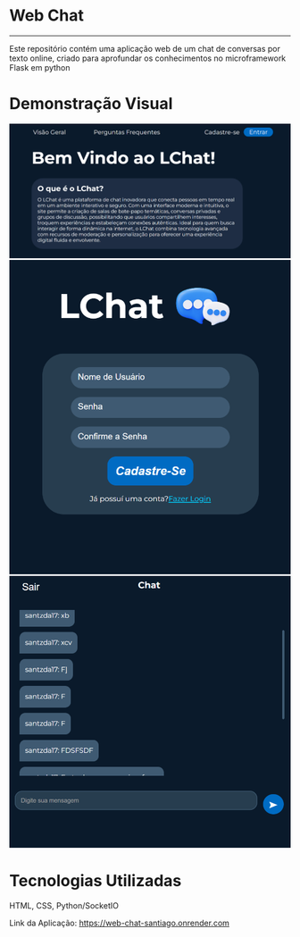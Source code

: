 # Web Chat
---
Este repositório contém uma aplicação web de um chat de conversas por texto online, criado para aprofundar os conhecimentos no microframework Flask em python

# Demonstração Visual
![inicio](static/assets/inicio.png)
![login1](static/assets/login.png)
![foto1](static/assets/chat.png)

# Tecnologias Utilizadas
HTML, CSS, Python/SocketIO

Link da Aplicação: https://web-chat-santiago.onrender.com
